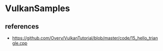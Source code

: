 # VulkanSamples

## references

- https://github.com/Overv/VulkanTutorial/blob/master/code/15_hello_triangle.cpp
